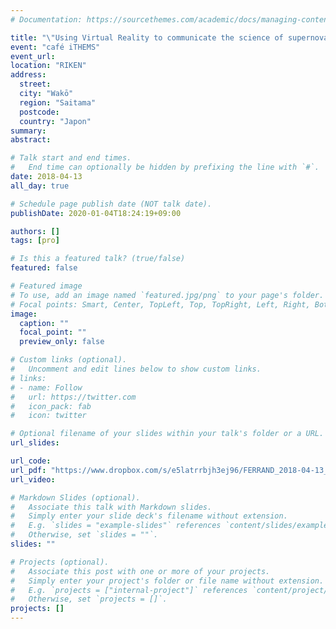 ```yaml
---
# Documentation: https://sourcethemes.com/academic/docs/managing-content/

title: "\"Using Virtual Reality to communicate the science of supernovae and their remnants\""
event: "café iTHEMS"
event_url:
location: "RIKEN"
address:
  street:
  city: "Wakō"
  region: "Saitama"
  postcode:
  country: "Japon"
summary:
abstract:

# Talk start and end times.
#   End time can optionally be hidden by prefixing the line with `#`.
date: 2018-04-13
all_day: true

# Schedule page publish date (NOT talk date).
publishDate: 2020-01-04T18:24:19+09:00

authors: []
tags: [pro]

# Is this a featured talk? (true/false)
featured: false

# Featured image
# To use, add an image named `featured.jpg/png` to your page's folder.
# Focal points: Smart, Center, TopLeft, Top, TopRight, Left, Right, BottomLeft, Bottom, BottomRight.
image:
  caption: ""
  focal_point: ""
  preview_only: false

# Custom links (optional).
#   Uncomment and edit lines below to show custom links.
# links:
# - name: Follow
#   url: https://twitter.com
#   icon_pack: fab
#   icon: twitter

# Optional filename of your slides within your talk's folder or a URL.
url_slides:

url_code:
url_pdf: "https://www.dropbox.com/s/e5latrrbjh3ej96/FERRAND_2018-04-13_iTHEMS-coffee-meeting-VR-demo.pdf?dl=0"
url_video:

# Markdown Slides (optional).
#   Associate this talk with Markdown slides.
#   Simply enter your slide deck's filename without extension.
#   E.g. `slides = "example-slides"` references `content/slides/example-slides.md`.
#   Otherwise, set `slides = ""`.
slides: ""

# Projects (optional).
#   Associate this post with one or more of your projects.
#   Simply enter your project's folder or file name without extension.
#   E.g. `projects = ["internal-project"]` references `content/project/deep-learning/index.md`.
#   Otherwise, set `projects = []`.
projects: []
---
```

